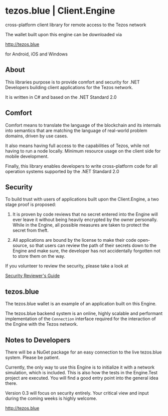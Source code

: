 # tezos.blue | Client.Engine
cross-platform client library for remote access to the Tezos network

The wallet built upon this engine can be downloaded via

http://tezos.blue

for Android, iOS and Windows

## About
This libraries purpose is to provide comfort and security for .NET Developers building client applications for the Tezos network.

It is written in C# and based on the .NET Standard 2.0

## Comfort
Comfort means to translate the language of the blockchain and its internals into semantics that are matching the language of real-world problem domains, driven by use cases.

It also means having full access to the capabilities of Tezos, while not having to run a node locally. Minimum resource usage on the client side for mobile development.

Finally, this library enables developers to write cross-platform code for all operation systems supported by the .NET Standard 2.0

## Security
To build trust with users of applications built upon the Client.Engine, a two stage proof is proposed:

1. It is proven by code reviews that no secret entered into the Engine will ever leave it without being heavily encrypted by the owner personally.
While in the Engine, all possible measures are taken to protect the secret from theft.

2. All applications are bound by the license to make their code open-source, so that users can review the path of their secrets down to the Engine and make sure, the developer has not accidentally forgotten not to store them on the way.

If you volunteer to review the security, please take a look at

[Security Reviewer's Guide](https://github.com/tezos-blue/client/blob/master/SecurityReview.md)

## tezos.blue
The tezos.blue wallet is an example of an application built on this Engine. 

The tezos.blue backend system is an online, highly scalable and performant implementation of the `Connection` interface required for the interaction of the Engine with the Tezos network. 

## Notes to Developers
There will be a NuGet package for an easy connection to the live tezos.blue system. Please be patient.

Currently, the only way to use this Engine is to initialize it with a network simulation, which is included.
This is also how the tests in the Engine.Test project are executed. 
You will find a good entry point into the general idea there.

Version 0.3 will focus on security entirely. Your critical view and input during the coming weeks is highly welcome.

http://tezos.blue



